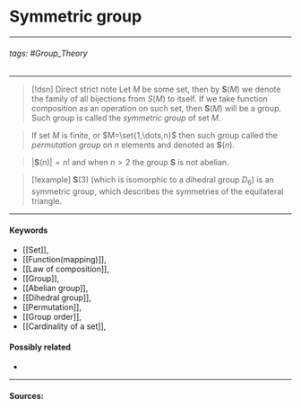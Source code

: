 # Symmetric group
***
###### tags: #Group_Theory 
***
>[!dsn] Direct strict note
>Let $M$ be some set, then by $\textbf{S}(M)$ we denote the family of all bijections from $S(M)$ to itself. If we take function composition as an operation on such set, then $\textbf{S}(M)$ will be a group. Such group is called the *symmetric group* of set $M$.

>If set $M$ is finite, or $M=\set{1,\dots,n}$ then such group called the *permutation group* on $n$ elements and denoted as $\textbf{S}(n)$.

>$|\textbf{S}(n)|=n!$ and when $n>2$ the group $\textbf{S}$ is not abelian.

>[!example] 
>$\textbf{S}(3)$ (which is isomorphic to a dihedral group $D_{6}$) is an symmetric group, which describes the symmetries of the equilateral triangle.
***
#### Keywords
- [[Set]],
- [[Function(mapping)]],
- [[Law of composition]],
- [[Group]],
- [[Abelian group]],
- [[Dihedral group]],
- [[Permutation]],
- [[Group order]],
- [[Cardinality of a set]],
#### Possibly related
- 
***
#### Sources: